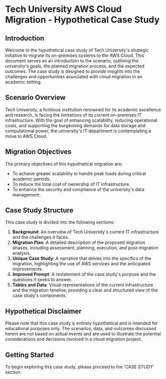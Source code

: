 
# Tech University AWS Cloud Migration - Hypothetical Case Study

## Introduction

Welcome to the hypothetical case study of Tech University's strategic initiative to migrate its on-premises systems to the AWS Cloud. This document serves as an introduction to the scenario, outlining the university's goals, the planned migration process, and the expected outcomes. The case study is designed to provide insights into the challenges and opportunities associated with cloud migration in an academic setting.

## Scenario Overview

Tech University, a fictitious institution renowned for its academic excellence and research, is facing the limitations of its current on-premises IT infrastructure. With the goal of enhancing scalability, reducing operational costs, and supporting the burgeoning demands for data storage and computational power, the university's IT department is contemplating a move to AWS Cloud.

## Migration Objectives

The primary objectives of this hypothetical migration are:
- To achieve greater scalability to handle peak loads during critical academic periods.
- To reduce the total cost of ownership of IT infrastructure.
- To enhance the security and compliance of the university's data management.

## Case Study Structure

This case study is divided into the following sections:

1. **Background**: An overview of Tech University's current IT infrastructure and the challenges it faces.
2. **Migration Plan**: A detailed description of the proposed migration phases, including assessment, planning, execution, and post-migration analysis.
3. **Unique Case Study**: A narrative that delves into the specifics of the migration, highlighting the use of AWS services and the anticipated improvements.
4. **Improved Prompt**: A restatement of the case study's purpose and the questions it seeks to answer.
5. **Tables and Data**: Visual representations of the current infrastructure and the migration timeline, providing a clear and structured view of the case study's components.

## Hypothetical Disclaimer

Please note that this case study is entirely hypothetical and is intended for educational purposes only. The scenarios, data, and outcomes discussed herein are not based on actual events and are used to illustrate the potential considerations and decisions involved in a cloud migration project.

## Getting Started

To begin exploring this case study, please proceed to the 'CASE STUDY' section.

